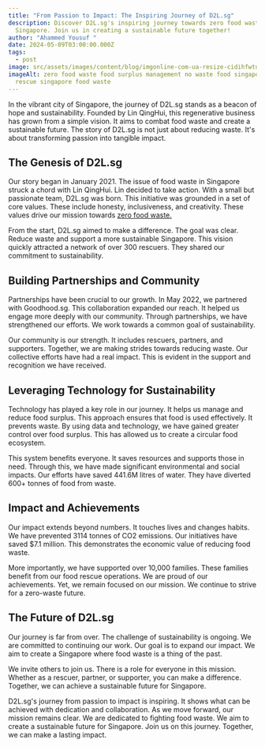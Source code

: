 ```yaml
---
title: "From Passion to Impact: The Inspiring Journey of D2L.sg"
description: Discover D2L.sg's inspiring journey towards zero food waste in
  Singapore. Join us in creating a sustainable future together!
author: "Ahammed Yousuf "
date: 2024-05-09T03:00:00.000Z
tags:
  - post
image: src/assets/images/content/blog/imgonline-com-ua-resize-cidihfwtum.jpg
imageAlt: zero food waste food surplus management no waste food singapore food
  rescue singapore food waste
---
```


In the vibrant city of Singapore, the journey of D2L.sg stands as a beacon of hope and sustainability. Founded by Lin QingHui, this regenerative business has grown from a simple vision. It aims to combat food waste and create a sustainable future. The story of D2L.sg is not just about reducing waste. It's about transforming passion into tangible impact.

## The Genesis of D2L.sg

Our story began in January 2021. The issue of food waste in Singapore struck a chord with Lin QingHui. Lin decided to take action. With a small but passionate team, D2L.sg was born. This initiative was grounded in a set of core values. These include honesty, inclusiveness, and creativity. These values drive our mission towards [zero food waste.](https://d2l.sg/)

From the start, D2L.sg aimed to make a difference. The goal was clear. Reduce waste and support a more sustainable Singapore. This vision quickly attracted a network of over 300 rescuers. They shared our commitment to sustainability.

## Building Partnerships and Community

Partnerships have been crucial to our growth. In May 2022, we partnered with Goodhood.sg. This collaboration expanded our reach. It helped us engage more deeply with our community. Through partnerships, we have strengthened our efforts. We work towards a common goal of sustainability.

Our community is our strength. It includes rescuers, partners, and supporters. Together, we are making strides towards reducing waste. Our collective efforts have had a real impact. This is evident in the support and recognition we have received.

## Leveraging Technology for Sustainability

Technology has played a key role in our journey. It helps us manage and reduce food surplus. This approach ensures that food is used effectively. It prevents waste. By using data and technology, we have gained greater control over food surplus. This has allowed us to create a circular food ecosystem.

This system benefits everyone. It saves resources and supports those in need. Through this, we have made significant environmental and social impacts. Our efforts have saved 441.6M litres of water. They have diverted 600+ tonnes of food from waste.

## Impact and Achievements

Our impact extends beyond numbers. It touches lives and changes habits. We have prevented 3114 tonnes of CO2 emissions. Our initiatives have saved $7.1 million. This demonstrates the economic value of reducing food waste.

More importantly, we have supported over 10,000 families. These families benefit from our food rescue operations. We are proud of our achievements. Yet, we remain focused on our mission. We continue to strive for a zero-waste future.

## The Future of D2L.sg

Our journey is far from over. The challenge of sustainability is ongoing. We are committed to continuing our work. Our goal is to expand our impact. We aim to create a Singapore where food waste is a thing of the past.

We invite others to join us. There is a role for everyone in this mission. Whether as a rescuer, partner, or supporter, you can make a difference. Together, we can achieve a sustainable future for Singapore.

D2L.sg's journey from passion to impact is inspiring. It shows what can be achieved with dedication and collaboration. As we move forward, our mission remains clear. We are dedicated to fighting food waste. We aim to create a sustainable future for Singapore. Join us on this journey. Together, we can make a lasting impact.
